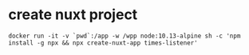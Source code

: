 # create nuxt project
```
docker run -it -v `pwd`:/app -w /wpp node:10.13-alpine sh -c 'npm install -g npx && npx create-nuxt-app times-listener'
```
